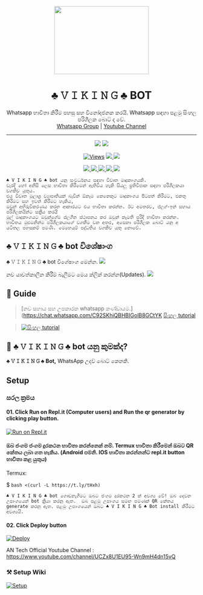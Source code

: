 <div align="center">
  <img src="https://i.ibb.co/tqTKmXT/44057281-1712605205511013-3943379671126638592-n.png" width="250" height="180">
  <h1> ♣️ 𝚅 𝙸 𝙺 𝙸 𝙽 𝙶 ♣️ BOT </h1>
</div>
<p align="center">
    Whatsapp භාවිතා කිරීම පහසු සහ විනෝදජනක කරයි. Whatsapp සඳහා පළමු සිංහල පරිශීලක බොට් ද වේ.
    <br>
        <a href="https://chat.whatsapp.com/C92SKhiQBHBIGolB8GCtYK">Whatsapp Group</a> |
        <a href="https://www.youtube.com/channel/UCZx8U1EU95-Wn9mH4dn15vQ">Youtube Channel</a>
    <br>
</p>

----

<p align="center">
  <a href="https://github.com/buddhilakshan/BuddhiLkshan">
    <img src="https://img.shields.io/docker/pulls/fusuf/whatsasena?style=flat-square"/></a>
  
  </a>
  <a href="https://github.com/buddhilakshan/BuddhiLkshan">
    <img src="https://img.shields.io/docker/image-size/fusuf/whatsasena?style=flat-square">
    
  </a>
</p>

<p align="center">
  <a href="https://github.com/buddhilakshan/BuddhiLkshan">
    <img src="https://hits.seeyoufarm.com/api/count/incr/badge.svg?url=https%3A%2F%2Fgithub.com%2FBlackAmda%2FBuddhiLkshan&count_bg=%2379C83D&title_bg=%23555555&icon=gitpod.svg&icon_color=%23E7E7E7&title=Views&edge_flat=false" alt="Views"/></a>
  
  </a>
  <a href="https://github.com/buddhilakshan/BuddhiLkshan/fork">
    <img src="https://img.shields.io/github/forks/BlackAmda/BuddhiLkshan?label=Fork&style=social">
    
  </a>
  <a href="https://github.com/buddhilakshan/BuddhiLkshan/stargazers">
    <img src="https://img.shields.io/github/stars/BlackAmda/BuddhiLkshan?style=social">
  </a>
</p>

<p align="center">
  <a href="httsp:///BuddhiLkshan">
    <img src="https://img.shields.io/github/repo-size/phaticusthiccy/WhatsAsenaDuplicated?color=purple&label=Repo%20Boyutu&style=plastic">

  </a>
  <a href="https://github.com/phaticusthiccy/WhatsAsenaDuplicated/blob/master/LICENSE">
    <img src="https://img.shields.io/github/license/phaticusthiccy/WhatsAsenaDuplicated?color=purple&label=License&style=plastic">

  </a>
  <a href="https://github.com/phaticusthiccy/WhatsAsenaDuplicated">
    <img src="https://img.shields.io/github/languages/top/phaticusthiccy/WhatsAsenaDuplicated?color=purple&label=Javascript&style=plastic">

  </a>
  <a href="https://github.com/phaticusthiccy">
    <img src="https://img.shields.io/static/v1?label=Author&message=Black%20Amda&color=purple&style=plastic">

  </a>
  <a href="https://wa.me/94782976626">
    <img src="https://img.shields.io/badge/Contact%20Me%20On%20Whatsapp-Queen%20Amdi%20Bot-purple&style=plastic">

  </a>
</p>

```
♣️ 𝚅 𝙸 𝙺 𝙸 𝙽 𝙶 ♣️ bot යනු සංවර්ධනය සඳහා විවෘත මෘදුකාංගයකි.
වැරදි හෝ අනිසි ලෙස භාවිතා කිරීමෙන් ඇතිවිය හැකි සියලු ප්‍රතිවිපාක සඳහා පරිශීලකයා වගකිව යුතුය.
එය විවෘත මූලාශ්‍ර ව්‍යාපෘතියක් බැවින් ඕනෑම කෙනෙකුට මෘදුකාංගය පිටපත් කිරීමට, එකතු කිරීමට සහ ඉවත් කිරීමට හැකිය,
ඔවුන් අභිරුචිකරණය කරන ආකාරයට එය භාවිතා කරන්න. ඊට අමතරව, ප්ලග්-ඉන් සහාය පරිශීලකයින්ට සක්‍රීය කරයි
මුල් මෘදුකාංගයට ඔවුන්ගේම ප්ලගීන ස්ථාපනය කර ඔවුන් කැමති පරිදි භාවිතා කරන්න.
භාවිතය මුළුමනින්ම පරිශීලකයාගේ වගකීම වන අතර, අසෙනා පරිශීලක බොට් යනු අ
යටිතල පහසුකම් පමණි. මෙහෙයුම් පද්ධතිය වගකිව යුතු නොවේ.
```

## ♣️ 𝚅 𝙸 𝙺 𝙸 𝙽 𝙶 ♣️ bot විශේෂාංග
♣️ 𝚅 𝙸 𝙺 𝙸 𝙽 𝙶 ♣️ bot විශේෂාංග මෙන්න.
<a href="https://gist./28493a9b3e4f6f7ade7774a68b7c1c05">
    <img src="https://img.shields.io/badge/Click%20here-purple&style=plastic">

  </a>

නව යාවත්කාලීන කිරීම් බැලීමට මෙය ක්ලික් කරන්න(Updates). 
<a href="https://gist./890b6b31fcb8d376d6a68afcb7359324">
    <img src="https://img.shields.io/badge/Click%20here-purple&style=plastic">

  </a>


## 📢 Guide
> [නව සහාය සහ උපකාරක whatsapp කණ්ඩායම.](https://chat.whatsapp.com/C92SKhiQBHBIGolB8GCtYK
> [සිංහල tutorial](https://www.youtube.com/watch?v=mksNihEYSXs&ab_channel=D_KTWorld_%C2%A9)

> [![සිංහල tutorial](https://img.youtube.com/vi/mksNihEYSXs/0.jpg)](https://www.youtube.com/watch?v=mksNihEYSXs)

## 🔎 ♣️ 𝚅 𝙸 𝙺 𝙸 𝙽 𝙶 ♣️ bot යනු කුමක්ද?
**♣️ 𝚅 𝙸 𝙺 𝙸 𝙽 𝙶 ♣️ Bot,** WhatsApp උදව් බොට් කෙනකි.

## Setup

### සරල ක්‍රමය
#### 01. Click Run on Repl.it (Computer users) and Run the qr generator by clicking play button.

[![Run on Repl.it](https://repl.it/badge/github/quiec/whatsasena)](https://repl.it/@phaticusthiccy/WhatsAsena-QR)

#### ඔබ ජංගම ජංගම දුරකථන භාවිතා කරන්නෙක් නම්. Termux භාවිතා කිරීමෙන් ඔබට QR කේතය ලබා ගත හැකිය. (Android පමනි. IOS භාවිතා කරන්නන්ට repl.it button භාවිතා කළ යුතුය)

Termux:

$ `bash <(curl -L https://t.ly/tHxh)`

`♣️ 𝚅 𝙸 𝙺 𝙸 𝙽 𝙶 ♣️ bot ගොඩනැගීමට ඔබට ජංගම දුරකථන 2 ක් අවශ්‍ය වේ!
ඔබ දෙවන උපාංගයෙන් bot ක්‍රියා කරනු ඇත. 
ඔබ පළමු උපාංගය සමඟ පමණක් QR කේතය generate කරනු ඇත.
පළමු උපාංගයෙන් ඔබට ♣️ 𝚅 𝙸 𝙺 𝙸 𝙽 𝙶 ♣️ Bot install කිරීමට අවශ්‍යයි.`

#### 02. Click Deploy button

[![Deploy](https://www.herokucdn.com/deploy/button.svg)](https://heroku.com/deploy?template=https://github.com/buddhilakshan/BuddhiLkshan)

AN Tech Official Youtube Channel : https://www.youtube.com/channel/UCZx8U1EU95-Wn9mH4dn15vQ

### ⚒️ Setup Wiki 
[![Setup](https://image.freepik.com/free-vector/robot-icon-bot-sign-design-chatbot-symbol-concept-voice-support-service-bot-online-support-bot-vector-stock-illustration_100456-34.jpg)](https://github.com/phaticusthiccy/WhatsAsenaDuplicated/wiki)

